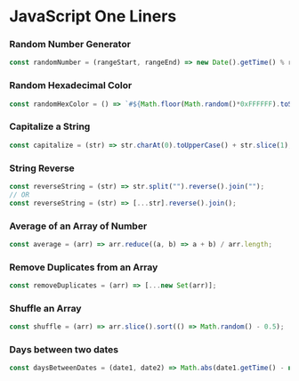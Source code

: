 # JavaScript One Liners


<!--------- RANDOM STUFF -------->

### Random Number Generator

```JavaScript
const randomNumber = (rangeStart, rangeEnd) => new Date().getTime() % rangeEnd + rangeStart;
```

### Random Hexadecimal Color

```JavaScript
const randomHexColor = () => `#${Math.floor(Math.random()*0xFFFFFF).toString(16).padStart(6,'0').toUpperCase()}`;
```

<!------------ STRING ----------->

### Capitalize a String

```JavaScript
const capitalize = (str) => str.charAt(0).toUpperCase() + str.slice(1);
```

### String Reverse

```JavaScript
const reverseString = (str) => str.split("").reverse().join("");
// OR
const reverseString = (str) => [...str].reverse().join();
```

<!------------ ARRAY ----------->

### Average of an Array of Number

```JavaScript
const average = (arr) => arr.reduce((a, b) => a + b) / arr.length;
```

### Remove Duplicates from an Array

```JavaScript
const removeDuplicates = (arr) => [...new Set(arr)];
```

### Shuffle an Array

```JavaScript
const shuffle = (arr) => arr.slice().sort(() => Math.random() - 0.5);
```

<!------------- DATE ------------>

### Days between two dates

```JavaScript
const daysBetweenDates = (date1, date2) => Math.abs(date1.getTime() - new date2.getTime()) / (1000 * 3600 * 24);
```
